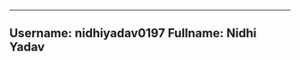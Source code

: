 -------------------------
Username: nidhiyadav0197 
Fullname: Nidhi Yadav	  
-------------------------